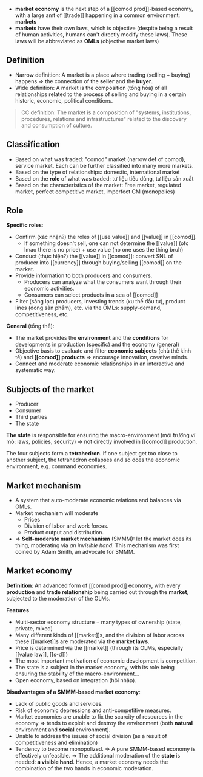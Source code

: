 - **market economy** is the next step of a [[comod prod]]-based economy, with a large amt of [[trade]] happening in a common environment: **markets**
- **markets** have their own laws, which is objective (despite being a result of human activities, humans can't directly modify these laws). These laws will be abbreviated as **OMLs** (objective market laws)

## Definition
- Narrow definition: A market is a place where trading (selling + buying) happens => the connection of the **seller** and the **buyer**.
- Wide definition: A market is the composition (tổng hòa) of all relationships related to the process of selling and buying in a certain historic, economic, political conditions.
> CC definition: The market is a composition of "systems, institutions, procedures, relations and infrastructures" related to the discovery and consumption of culture.

## Classification
- Based on what was traded: "comod" market (narrow def of comod), service market. Each can be further classified into many more markets.
- Based on the type of relationships: domestic, international market
- Based on the **role** of what was traded: tư liệu tiêu dùng, tư liệu sản xuất
- Based on the characteristics of the market: Free market, regulated market, perfect competitive market, imperfect CM (monopolies)

## Role
**Specific roles**:
- Confirm (xác nhận?) the roles of [[use value]] and [[value]] in [[comod]].
	- If something doesn't sell, one can not determine the [[value]] (ofc lmao there is no price) + use value (no one uses the thing bruh)
- Conduct (thực hiện?) the [[value]] in [[comod]]: convert SNL of producer into [[currency]] through buying/selling [[comod]] on the market.
- Provide information to both producers and consumers.
	- Producers can analyze what the consumers want through their economic activities.
	- Consumers can select products in a sea of [[comod]]
- Filter (sàng lọc) producers, investing trends (xu thế đầu tư), product lines (dòng sản phẩm), etc. via the OMLs: supply-demand, competitiveness, etc.

**General** (tổng thể):
- The market provides the **environment** and the **conditions** for developments in production (specific) and the economy (general)
- Objective basis to evaluate and filter **economic subjects** (chủ thể kinh tế) and **[[comod]] products** => encourage innovation, creative minds.
- Connect and moderate economic relationships in an interactive and systematic way.

## Subjects of the market
- Producer
- Consumer
- Third parties
- The state

**The state** is responsible for ensuring the macro-environment (môi trường vĩ mô: laws, policies, security) => not directly involved in [[comod]] production.

The four subjects form a **tetrahedron**. If one subject get too close to another subject, the tetrahedron collapses and so does the economic environment, e.g. command economies.

## Market mechanism
- A system that auto-moderate economic relations and balances via OMLs.
- Market mechanism will moderate
	- Prices
	- Division of labor and work forces.
	- Product output and distribution.
- => **Self-moderate market mechanism** (SMMM): let the market does its thing, moderating via *an invisible hand*. This mechanism was first coined by Adam Smith, an advocate for SMMM.

## Market economy
**Definition**: An advanced form of [[comod prod]] economy, with every **production** and **trade relationship** being carried out through the **market**, subjected to the moderation of the OLMs.

**Features**
- Multi-sector economy structure + many types of ownership (state, private, mixed)
- Many different kinds of [[market]]s, and the division of labor across these [[market]]s are moderated via the **market laws**.
- Price is determined via the [[market]] (through its OLMs, especially [[value law]], [[s-d]])
- The most important motivation of economic development is competition.
- The state is a subject in the market economy, with its role being ensuring the stability of the macro-environment...
- Open economy, based on integration (hội nhập).

**Disadvantages of a SMMM-based market economy**:
- Lack of public goods and services.
- Risk of economic depressions and anti-competitive measures.
- Market economies are unable to fix the scarcity of resources in the economy => tends to exploit and destroy the environment (both **natural** environment and **social** environment).
- Unable to address the issues of social division (as a result of competitiveness and elimination)
- Tendency to become monopolized.
=> A pure SMMM-based economy is effectively unfeasible.
=> The additional moderation of the **state** is needed: **a visible hand**. Hence, a market economy needs the combination of the two hands in economic moderation.

